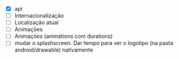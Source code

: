 - [x] api
- [ ] Internacionalização
- [ ] Localização atual
- [ ] Animações
- [ ] Animações (animations com durations)
- [ ] mudar o splashscreen. Dar tempo para ver o logotipo (na pasta android/drawable) nativamente
